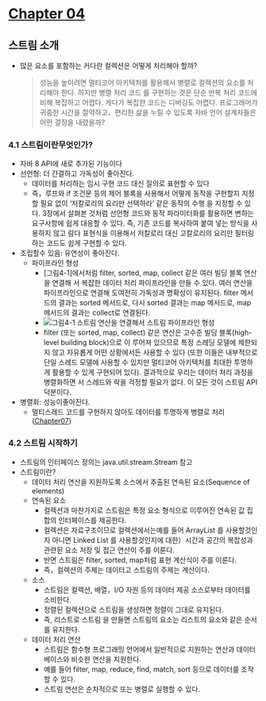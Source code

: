 # [Chapter 04](https://livebook.manning.com/book/modern-java-in-action/chapter-4/)

## 스트림 소개

- 많은 요소를 포함하는 커다란 컬렉션은 어떻게 처리해야 할까?
    > 성능을 높이려면 멀티코어 아키텍처를 활용해서 병렬로 컬렉션의 요소를 처리해야 한다. 하지만 병렬 처리 코드 를 구현하는 것은 단순 반복 처리 코드에 비해 복잡하고 어렵다. 게다가 복잡한 코드는 디버깅도 어렵다.
    프로그래머가 귀중한 시간을 절약하고，편리한 삶을 누릴 수 있도록 자바 언어 설계자들은 어떤 결정을 내렸을까?


### 4.1 스트림이란무엇인가?

- 자바 8 API에 새로 추가된 기능이다
- 선언형: 더 간결하고 가독성이 좋아진다.
  - 데이터를 처리하는 임시 구현 코드 대신 질의로 표현할 수 있다
  - 즉，루프와 if 조건문 등의 제어 블록을 사용해서 어떻게 동작을 구현할지 지정할 필요 없이 ‘저칼로리의 요리만 선택하라’ 같은 동작의 수행 을 지정할 수 있다. 3장에서 살펴본 것처럼 선언형 코드와 동작 파라미터화를 활용하면 변하는 요구사항에 쉽게 대응할 수 있다. 즉, 기존 코드를 복사하여 붙여 넣는 방식을 사용하지 않고 람다 표현식을 이용해서 저칼로리 대신 고칼로리의 요리만 필터링하는 코드도 쉽게 구현할 수 있다.
- 조립할수 있음: 유연성이 좋아진다. 
  - 파이프라인 형성
    - [그림4-1]에서처럼 filter, sorted, map, collect 같은 여러 빌딩 블록 연산을 연결해 서 복잡한 데이터 처리 파이프라인을 만들 수 있다. 여러 연산을 파이프라인으로 연결해 도여전히  가독성과  명확성이  유지된다. filter  메서드의  결과는  sorted  메서드로, 다시 sorted 결과는 map 메서드로, map 메서드의 결과는 collect로 연결된다.
    - ![그림4-1 스트림 연산을 연결해서 스트림 파이프라인 형성](https://drek4537l1klr.cloudfront.net/urma2/Figures/04fig01_alt.jpg)
    - filter (또는 sorted, map, collect) 같은 연산은 고수준 빌딩 블록(high-level building block)으로 이 루어져 있으므로 특정 스레딩 모델에 제한되지 않고 자유롭게 어떤 상황에서든 사용할 수 있다 (또한 이들은 내부적으로 단일 스레드 모델에 사용할 수 있지만 멀티코어 아키텍처를 최대한 투명하게 활용할 수 있게 구현되어 있다). 결과적으로 우리는 데이터 처리 과정을 병렬화하면 서 스레드와 락을 걱정할 필요가 없다. 이 모든 것이 스트림 API 덕분이다.
- 병렬화: 성능이좋아진다.
  - 멀티스레드 코드를 구현하지 않아도 데이터를 투명하게 병렬로 처리([Chapter07](./md/Chapter07.md))

### 4.2 스트림 시작하기

- 스트림의 인터페이스 정의는 java.util.stream.Stream 참고
- 스트림이란?
  - 데이터 처리 연산을 지원하도록 소스에서 추출된 연속된 요소(Sequence of elements)
  - 연속된 요소
    - 컬렉션과 마찬가지로 스트림은 특정 요소 형식으로 이루어진 연속된 값 집합의 인터페이스를 제공한다.
    - 컬렉션은 자료구조이므로 컬렉션에서는예를 들어 ArrayList 를 사용할것인지 아니면 Linked List 를 사용할것인지에 대한）시간과 공간의 복잡성과 관련된 요소 저장 및 접근 연산이 주를 이룬다.
    - 반면 스트림은 filter, sorted, map처럼 표현 계산식이 주를 이룬다.
    - 즉，컬렉션의 주제는 데이터고 스트림의 주제는 계산이다.
  - 소스
    - 스트림은 컬렉션, 배열，I/O 자원 등의 데이터 제공 소스로부터 데이터를 소비한다.
    - 정렬된 컬렉션으로 스트림을 생성하면 정렬이 그대로 유지된다.
    - 즉, 리스트로 스트림 을 만들면 스트림의 요소는 리스트의 요소와 같은 순서를 유지한다.
  - 데이터 처리 연산
    - 스트림은 함수형 프로그래밍 언어에서 일반적으로 지원하는 연산과 데이터베이스와 비슷한 연산을 지원한다.
    - 예를 들어 filter, map, reduce, find, match, sort 등으로 데이터를 조작할 수 있다.
    - 스트림 연산은 순차적으로 또는 병렬로 실행할 수 있다.